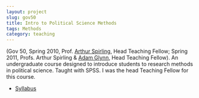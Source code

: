 ```yaml
---
layout: project
slug: gov50
title: Intro to Political Science Methods
tags: Methods
category: teaching
---
```


(Gov 50, Spring 2010, Prof. [Arthur Spirling][as], Head Teaching
Fellow; Spring 2011, Profs. Arthur Spirling &amp; [Adam Glynn][ag],
Head Teaching Fellow). An undergraduate course designed to introduce
students to research methods in political science. Taught with SPSS. I
was the head Teaching Fellow for this course.

* [Syllabus][]

[as]: http://www.people.fas.harvard.edu/~spirling/
[Syllabus]: /files/teaching/gov50-syllabus.pdf
[ag]: http://scholar.iq.harvard.edu/aglynn
